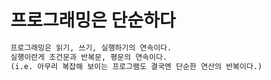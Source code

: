# 프로그래밍은 단순하다

```txt
프로그래밍은 읽기, 쓰기, 실행하기의 연속이다.
실행이란게 조건문과 반복문, 평문의 연속이다.
(i.e. 아무리 복잡해 보이는 프로그램도 결국엔 단순한 연산의 반복이다.)
```
